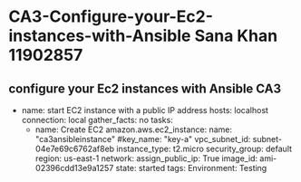 # CA3-Configure-your-Ec2-instances-with-Ansible Sana Khan 11902857
configure your Ec2 instances with Ansible CA3 
---
- name: start EC2 instance with a public IP address
  hosts: localhost
  connection: local
  gather_facts: no
  tasks:
    - name: Create EC2
      amazon.aws.ec2_instance:
        name: "ca3ansibleinstance"
        #key_name: "key-a"
        vpc_subnet_id: subnet-04e7e69c6762af8eb
        instance_type: t2.micro
        security_group: default
        region: us-east-1
        network:
          assign_public_ip: True
        image_id: ami-02396cdd13e9a1257
        state: started
        tags:
          Environment: Testing
